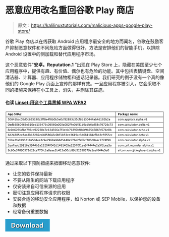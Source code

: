 # 恶意应用改名重回谷歌 Play 商店

> 原文：<https://kalilinuxtutorials.com/malicious-apps-google-play-store/>

谷歌 Play 商店以在线获取 Android 应用程序最安全的地方而闻名，谷歌在鼓励客户抑制恶意软件和不同危险方面做得很好，方法是安排他们的智能手机，以排除 Android 设置中的侧加载和替代应用程序市场。

这个恶意软件"**安卓。Reputation.1** ”出现在 Play Store 上，隐藏在美国至少七个应用程序中，提供有趣、有价值、偶尔也有危险的功能。其中包括表情键盘、空间清洁器、计算器、应用程序储物柜和通话记录器。我们研究的例子没有一个真的像他们的 Google Play 页面上宣传的那样有效。一旦应用程序被引入，它会采取不同的措施来保持在小工具上，消失，并删除其踪迹。

#### **也读 [Linset:用这个工具黑掉 WPA WPA2](http://kalilinuxtutorials.com/linset-hack-wpa-wpa2/)**

![](img//d3c3b396b6742d34b86ef484824a29e0.png)

通过采取以下预防措施来抵御移动恶意软件:

*   让您的软件保持最新
*   不要从陌生的网站下载应用程序
*   仅安装来自可信来源的应用
*   密切注意应用程序请求的权限
*   安装合适的移动安全应用程序，如 Norton 或 SEP Mobile，以保护您的设备和数据
*   经常备份重要数据

[![](img//a51de913dc60eee505c4a68651ee8e4d.png)](https://www.symantec.com/blogs/threat-intelligence/persistent-malicious-apps-google-play)